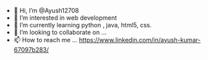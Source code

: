 - 👋 Hi, I’m @Ayush12708
- 👀 I’m interested in web development 
- 🌱 I’m currently learning python , java, html5, css.
- 💞️ I’m looking to collaborate on ...
- 📫 How to reach me ... https://www.linkedin.com/in/ayush-kumar-67097b283/

<!---
Ayush12708/Ayush12708 is a ✨ special ✨ repository because its `README.md` (this file) appears on your GitHub profile.
You can click the Preview link to take a look at your changes.
--->
